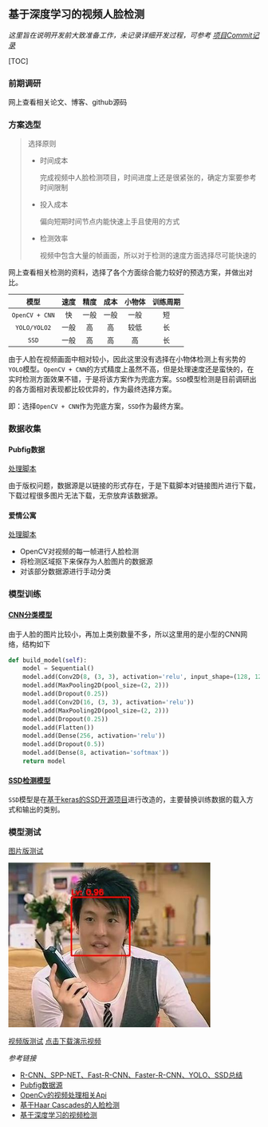 ## 基于深度学习的视频人脸检测

*这里旨在说明开发前大致准备工作，未记录详细开发过程，可参考 [项目Commit记录](https://github.com/puke3615/VideoHunter/commits/master)*

[TOC]

### 前期调研

网上查看相关论文、博客、github源码

### 方案选型

> 选择原则
>
> - 时间成本
>
>   完成视频中人脸检测项目，时间进度上还是很紧张的，确定方案要参考时间限制
>
> - 投入成本
>
>   偏向短期时间节点内能快速上手且使用的方式
>
> - 检测效率
>
>   视频中包含大量的帧画面，所以对于检测的速度方面选择尽可能快速的

网上查看相关检测的资料，选择了各个方面综合能力较好的预选方案，并做出对比。

|       模型       |  速度  |  精度  |  成本  | 小物体  | 训练周期 |
| :------------: | :--: | :--: | :--: | :--: | :--: |
| `OpenCV + CNN` |  快   |  一般  |  一般  |  一般  |  短   |
|  `YOLO/YOLO2`  |  一般  |  高   |  高   |  较低  |  长   |
|     `SSD`      |  一般  |  高   |  高   |  高   |  长   |

由于人脸在视频画面中相对较小，因此这里没有选择在小物体检测上有劣势的`YOLO`模型。`OpenCV + CNN`的方式精度上虽然不高，但是处理速度还是蛮快的，在实时检测方面效果不错，于是将该方案作为兜底方案。`SSD`模型检测是目前调研出的各方面相对表现都比较优异的，作为最终选择方案。

即：选择`OpenCV + CNN`作为兜底方案，`SSD`作为最终方案。

### 数据收集

#### Pubfig数据

[处理脚本](scripts/pubfig/preprocess.py#L128)

由于版权问题，数据源是以链接的形式存在，于是下载脚本对链接图片进行下载，下载过程很多图片无法下载，无奈放弃该数据源。

#### 爱情公寓

[处理脚本](scripts/video/reader.py#L71)

- OpenCV对视频的每一帧进行人脸检测
- 将检测区域抠下来保存为人脸图片的数据源
- 对该部分数据源进行手动分类

### 模型训练

#### [CNN分类模型](v1/classifier.py#L85)

由于人脸的图片比较小，再加上类别数量不多，所以这里用的是小型的CNN网络，结构如下

```python
def build_model(self):
	model = Sequential()
	model.add(Conv2D(8, (3, 3), activation='relu', input_shape=(128, 128, 3)))
	model.add(MaxPooling2D(pool_size=(2, 2)))
	model.add(Dropout(0.25))
	model.add(Conv2D(16, (3, 3), activation='relu'))
	model.add(MaxPooling2D(pool_size=(2, 2)))
	model.add(Dropout(0.25))
	model.add(Flatten())
	model.add(Dense(256, activation='relu'))
	model.add(Dropout(0.5))
	model.add(Dense(8, activation='softmax'))
	return model
```

#### [SSD检测模型](https://github.com/Machine-Learning-For-Research/ssd_keras)

`SSD`模型是在[基于keras的SSD开源项目](https://github.com/Machine-Learning-For-Research/ssd_keras)进行改造的，主要替换训练数据的载入方式和输出的类别。

### 模型测试

[图片版测试](v1/image.py)

![](doc/images/test2_prediction.jpg)

[视频版测试](v1/video.py)	[点击下载演示视频](result.mp4)





*参考链接*

- [R-CNN、SPP-NET、Fast-R-CNN、Faster-R-CNN、YOLO、SSD总结](http://blog.csdn.net/eli00001/article/details/52292095)
- [Pubfig数据源](http://www.cs.columbia.edu/CAVE/databases/pubfig/)
- [OpenCv的视频处理相关Api](http://opencv-python-tutroals.readthedocs.io/en/latest/py_tutorials/py_gui/py_video_display/py_video_display.html?highlight=videocapture)
- [基于Haar Cascades的人脸检测](http://opencv-python-tutroals.readthedocs.io/en/latest/py_tutorials/py_objdetect/py_face_detection/py_face_detection.html#face-detection)
- [基于深度学习的视频检测](http://blog.csdn.net/relar/article/details/51926078)